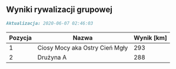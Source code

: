 ## Wyniki rywalizacji grupowej

```markdown
Aktualizacja: 2020-06-07 02:46:03
```

Pozycja | Nazwa | Wynik [km] |
------------ | -------------  | -------------
 1 |Ciosy Mocy aka Ostry Cień Mgły | 293 
 2 |Drużyna A | 288
